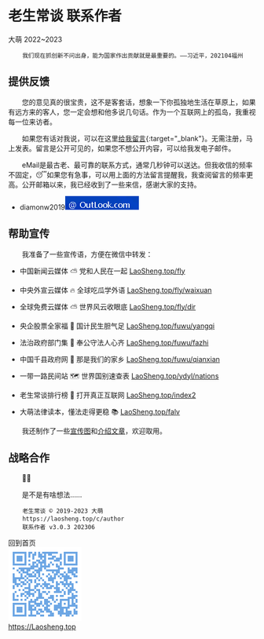 老生常谈 联系作者
================
大萌	2022~2023

		我们现在抓创新不问出身，能为国家作出贡献就是最重要的。——习近平，202104福州


提供反馈
--------

　　您的意见真的很宝贵，这不是客套话，想象一下你孤独地生活在草原上，如果有远方来的客人，您一定会想和他多说几句话。作为一个互联网上的孤岛，我重视每一位来访者。

　　如果您有话对我说，可以在这里[给我留言](https://xoyondo.com/mb/yY8PqZMjKUgdcpn){:target="_blank"}。无需注册，马上发表。留言是公开可见的，如果您不想公开内容，可以给我发电子邮件。

　　eMail是最古老、最可靠的联系方式，通常几秒钟可以送达。但我收信的频率不固定，😴如果您有急事，可以用上面的方法留言提醒我，我查阅留言的频率更高。公开邮箱以来，我已经收到了一些来信，感谢大家的支持。
+ diamonw2019![邮件后缀加载中](./mail-2020.png)


帮助宣传
--------

　　我准备了一些宣传语，方便在微信中转发：

 * 中国新闻云媒体 ⛅ 党和人民在一起	[LaoSheng.top/fly](https://laosheng.top/fly)
 * 中央外宣云媒体 🔥 全球吃瓜学外语	[LaoSheng.top/fly/waixuan](https://laosheng.top/fly/waixuan)
 * 全球免费云媒体 ⛅ 世界风云收眼底	[LaoSheng.top/fly/dir](https://laosheng.top/fly/dir)

 * 央企股票全家福 🧧 国计民生胆气足	[LaoSheng.top/fuwu/yangqi](https://laosheng.top/fuwu/yangqi)
 * 法治政府部门集 🏢 奉公守法人心齐	[LaoSheng.top/fuwu/fazhi](https://laosheng.top/fuwu/fazhi)
 * 中国千县政府网 📑 那是我们的家乡	[LaoSheng.top/fuwu/qianxian](https://laosheng.top/fuwu/qianxian)

 * 一带一路民间站 🗺 世界国别速查表	[LaoSheng.top/ydyl/nations](https://laosheng.top/ydyl/nations)
 * 老生常谈排行榜 🚩 打开真正互联网	[LaoSheng.top/index2](https://laosheng.top/index2.html)
 * 大萌法律读本，懂法走得更稳 📚 	[LaoSheng.top/falv](https://laosheng.top/falv)

　　我还制作了一些[宣传图](../broad)和[介绍文章](./)，欢迎取用。


战略合作
-------

　　🍵🍵

　　是不是有啥想法……


		老生常谈 © 2019-2023 大萌
		https://laosheng.top/c/author
		联系作者 v3.0.3	202306

回到首页  
<a href=".." title="返回老生常谈首页"><img src="../indexQR-Blue.png" /></a>  
https://Laosheng.top
